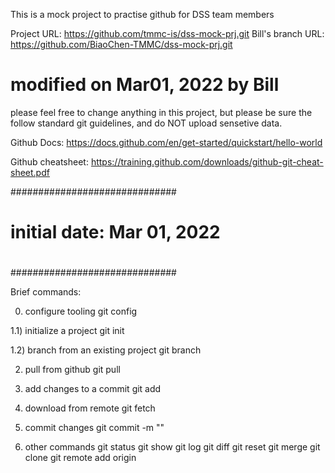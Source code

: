 This is a mock project to practise github for DSS team members

Project URL: https://github.com/tmmc-is/dss-mock-prj.git
Bill's branch URL: https://github.com/BiaoChen-TMMC/dss-mock-prj.git

# modified on Mar01, 2022 by Bill
please feel free to change anything in this project, but please be sure the follow standard git guidelines, and do NOT upload sensetive data.

Github Docs: https://docs.github.com/en/get-started/quickstart/hello-world

Github cheatsheet: https://training.github.com/downloads/github-git-cheat-sheet.pdf

##############################
# initial date: Mar 01, 2022 #
#
#
##############################

Brief commands:

0) configure tooling
git config

1.1) initialize a project
git init <prj name>

1.2) branch from an existing project
git branch <prj>

2) pull from github
git pull

3) add changes to a commit
git add

4) download from remote
git fetch

5) commit changes
git commit -m "<comment>"

6) other commands
git status
git show
git log
git diff
git reset
git merge
git clone
git remote add origin <prj>
